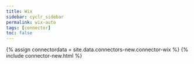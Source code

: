 ```yaml
---
title: Wix
sidebar: cyclr_sidebar
permalink: wix-auto
tags: [connector]
toc: false
---
```

{% assign connectordata = site.data.connectors-new.connector-wix %}
{% include connector-new.html %}	